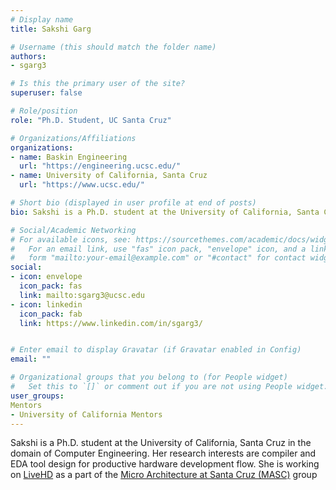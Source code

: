```yaml
---
# Display name
title: Sakshi Garg

# Username (this should match the folder name)
authors:
- sgarg3

# Is this the primary user of the site?
superuser: false

# Role/position
role: "Ph.D. Student, UC Santa Cruz"

# Organizations/Affiliations
organizations:
- name: Baskin Engineering
  url: "https://engineering.ucsc.edu/"
- name: University of California, Santa Cruz
  url: "https://www.ucsc.edu/"

# Short bio (displayed in user profile at end of posts)
bio: Sakshi is a Ph.D. student at the University of California, Santa Cruz in the domain of Computer Engineering.  Her research interests are compiler and EDA tool design for productive hardware development flow. 

# Social/Academic Networking
# For available icons, see: https://sourcethemes.com/academic/docs/widgets/#icons
#   For an email link, use "fas" icon pack, "envelope" icon, and a link in the
#   form "mailto:your-email@example.com" or "#contact" for contact widget.
social:
- icon: envelope
  icon_pack: fas
  link: mailto:sgarg3@ucsc.edu
- icon: linkedin
  icon_pack: fab
  link: https://www.linkedin.com/in/sgarg3/


# Enter email to display Gravatar (if Gravatar enabled in Config)
email: ""

# Organizational groups that you belong to (for People widget)
#   Set this to `[]` or comment out if you are not using People widget.  
user_groups:
Mentors
- University of California Mentors
---
```

Sakshi is a Ph.D. student at the University of California, Santa Cruz in the domain of Computer Engineering.  Her research interests are compiler and EDA tool design for productive hardware development flow. She is working on [LiveHD](https://github.com/masc-ucsc/livehd) as a part of the [Micro Architecture at Santa Cruz (MASC)](https://masc.soe.ucsc.edu/) group